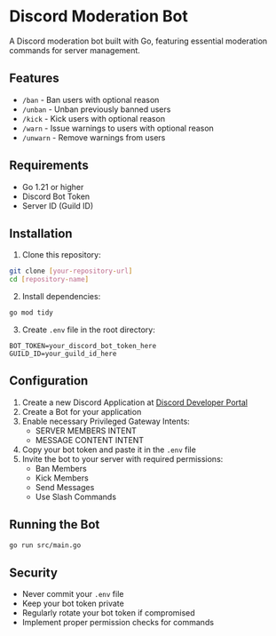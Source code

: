 # Discord Moderation Bot

A Discord moderation bot built with Go, featuring essential moderation commands for server management.

## Features

- `/ban` - Ban users with optional reason
- `/unban` - Unban previously banned users
- `/kick` - Kick users with optional reason
- `/warn` - Issue warnings to users with optional reason
- `/unwarn` - Remove warnings from users

## Requirements

- Go 1.21 or higher
- Discord Bot Token
- Server ID (Guild ID)

## Installation

1. Clone this repository:
```bash
git clone [your-repository-url]
cd [repository-name]
```

2. Install dependencies:
```bash
go mod tidy
```

3. Create `.env` file in the root directory:
```env
BOT_TOKEN=your_discord_bot_token_here
GUILD_ID=your_guild_id_here
```

## Configuration

1. Create a new Discord Application at [Discord Developer Portal](https://discord.com/developers/applications)
2. Create a Bot for your application
3. Enable necessary Privileged Gateway Intents:
   - SERVER MEMBERS INTENT
   - MESSAGE CONTENT INTENT
4. Copy your bot token and paste it in the `.env` file
5. Invite the bot to your server with required permissions:
   - Ban Members
   - Kick Members
   - Send Messages
   - Use Slash Commands

## Running the Bot

```bash
go run src/main.go
```

## Security

- Never commit your `.env` file
- Keep your bot token private
- Regularly rotate your bot token if compromised
- Implement proper permission checks for commands

